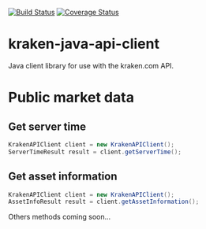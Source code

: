 [![Build Status](https://travis-ci.org/sbouclier/kraken-java-api-client.svg?branch=master)](https://travis-ci.org/sbouclier/kraken-java-api-client)
[![Coverage Status](https://coveralls.io/repos/github/sbouclier/kraken-java-api-client/badge.svg?branch=master)](https://coveralls.io/github/sbouclier/kraken-java-api-client?branch=master)

# kraken-java-api-client
Java client library for use with the kraken.com API.

# Public market data

## Get server time

```java
KrakenAPIClient client = new KrakenAPIClient();
ServerTimeResult result = client.getServerTime();
```

## Get asset information

```java
KrakenAPIClient client = new KrakenAPIClient();
AssetInfoResult result = client.getAssetInformation();
```

Others methods coming soon...